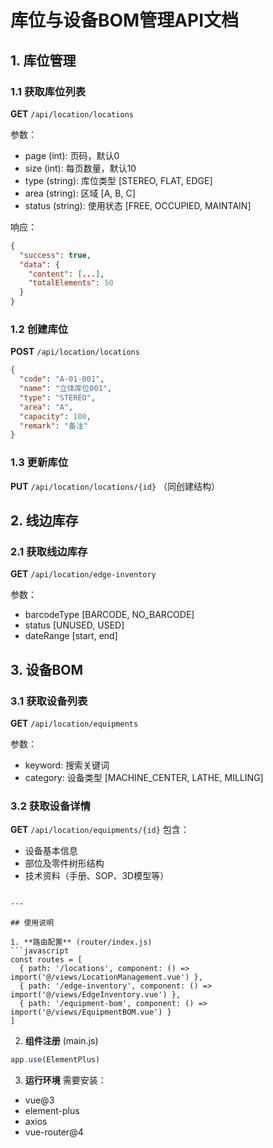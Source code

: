 # 库位与设备BOM管理API文档

## 1. 库位管理

### 1.1 获取库位列表
**GET** `/api/location/locations`

参数：
- page (int): 页码，默认0
- size (int): 每页数量，默认10
- type (string): 库位类型 [STEREO, FLAT, EDGE]
- area (string): 区域 [A, B, C]
- status (string): 使用状态 [FREE, OCCUPIED, MAINTAIN]

响应：
```json
{
  "success": true,
  "data": {
    "content": [...],
    "totalElements": 50
  }
}
```

### 1.2 创建库位
**POST** `/api/location/locations`
```json
{
  "code": "A-01-001",
  "name": "立体库位001",
  "type": "STEREO",
  "area": "A",
  "capacity": 100,
  "remark": "备注"
}
```

### 1.3 更新库位
**PUT** `/api/location/locations/{id}`
（同创建结构）

## 2. 线边库存

### 2.1 获取线边库存
**GET** `/api/location/edge-inventory`

参数：
- barcodeType [BARCODE, NO_BARCODE]
- status [UNUSED, USED]
- dateRange [start, end]

## 3. 设备BOM

### 3.1 获取设备列表
**GET** `/api/location/equipments`

参数：
- keyword: 搜索关键词
- category: 设备类型 [MACHINE_CENTER, LATHE, MILLING]

### 3.2 获取设备详情
**GET** `/api/location/equipments/{id}`
包含：
- 设备基本信息
- 部位及零件树形结构
- 技术资料（手册、SOP、3D模型等）
```

---

## 使用说明

1. **路由配置** (router/index.js)
```javascript
const routes = [
  { path: '/locations', component: () => import('@/views/LocationManagement.vue') },
  { path: '/edge-inventory', component: () => import('@/views/EdgeInventory.vue') },
  { path: '/equipment-bom', component: () => import('@/views/EquipmentBOM.vue') }
]
```

2. **组件注册** (main.js)
```javascript
app.use(ElementPlus)
```

3. **运行环境** 需要安装：
- vue@3
- element-plus
- axios
- vue-router@4
